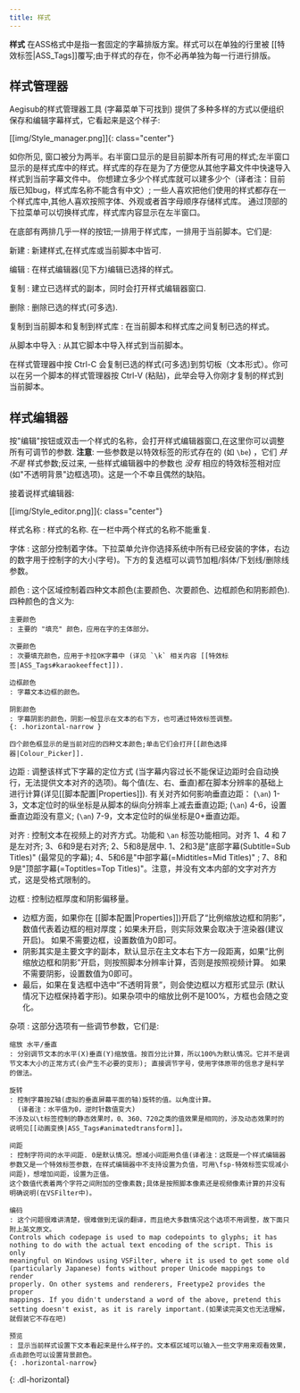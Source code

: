 ```yaml
---
title: 样式
---
```


  **样式** 在ASS格式中是指一套固定的字幕排版方案。样式可以在单独的行里被
[[特效标签|ASS_Tags]]覆写;由于样式的存在，你不必再单独为每一行进行排版。

## 样式管理器 ##

Aegisub的样式管理器工具 (字幕菜单下可找到) 提供了多种多样的方式以便组织保存和编辑字幕样式，它看起来是这个样子:

[[img/Style_manager.png]]{: class="center"}

如你所见, 窗口被分为两半。右半窗口显示的是目前脚本所有可用的样式;左半窗口显示的是样式库中的样式。样式库的存在是为了方便您从其他字幕文件中快速导入样式到当前字幕文件中。 你想建立多少个样式库就可以建多少个（译者注：目前版已知bug，样式库名称不能含有中文）; 一些人喜欢把他们使用的样式都存在一个样式库中,其他人喜欢按照字体、外观或者首字母顺序存储样式库。 通过顶部的下拉菜单可以切换样式库，样式库内容显示在左半窗口。

在底部有两排几乎一样的按钮;一排用于样式库，一排用于当前脚本。它们是:

新建
: 新建样式,在样式库或当前脚本中皆可.

编辑
: 在样式编辑器(见下方)编辑已选择的样式。

复制
: 建立已选样式的副本，同时会打开样式编辑器窗口.

删除
: 删除已选的样式(可多选).

复制到当前脚本和复制到样式库
: 在当前脚本和样式库之间复制已选的样式。

从脚本中导入
: 从其它脚本中导入样式到当前脚本。

在样式管理器中按 Ctrl-C 会复制已选的样式(可多选)到剪切板（文本形式）。你可以在另一个脚本的样式管理器按 Ctrl-V (粘贴)，此举会导入你刚才复制的样式到当前脚本。

## 样式编辑器 ##

按"编辑"按钮或双击一个样式的名称，会打开样式编辑器窗口,在这里你可以调整所有可调节的参数. **注意**: 一些参数是以特效标签的形式存在的 (如 `\be`) ，它们 _并不是_ 样式参数;反过来, 一些样式编辑器中的参数也 _没有_ 相应的特效标签相对应 (如"不透明背景"边框选项)。这是一个不幸且偶然的缺陷。

接着说样式编辑器:

[[img/Style_editor.png]]{: class="center"}

样式名称
: 样式的名称. 在一栏中两个样式的名称不能重复.

字体
: 这部分控制着字体。下拉菜单允许你选择系统中所有已经安装的字体，右边的数字用于控制字的大小(字号)。下方的复选框可以调节加粗/斜体/下划线/删除线参数。

颜色
: 这个区域控制着四种文本颜色(主要颜色、次要颜色、边框颜色和阴影颜色).
四种颜色的含义为:

    主要颜色
    : 主要的 "填充" 颜色，应用在字的主体部分。

    次要颜色
    : 次要填充颜色，应用于卡拉OK字幕中 (详见 `\k` 相关内容 [[特效标签|ASS_Tags#karaokeeffect]]).

    边框颜色
    : 字幕文本边框的颜色。

    阴影颜色
    : 字幕阴影的颜色，阴影一般显示在文本的右下方，也可通过特效标签调整。
    {: .horizontal-narrow }

    四个颜色框显示的是当前对应的四种文本颜色;单击它们会打开[[颜色选择器|Colour_Picker]].

边距
: 调整该样式下字幕的定位方式 (当字幕内容过长不能保证边距时会自动换行，无法提供文本对齐的选项)。每个值(左、右、垂直)都在脚本分辨率的基础上进行计算(详见[[脚本配置|Properties]]). 有关对齐如何影响垂直边距：
 (`\an`) 1-3，文本定位时的纵坐标是从脚本的纵向分辨率上减去垂直边距;
 (`\an`) 4-6，设置垂直边距没有意义;
 (`\an`) 7-9，文本定位时的纵坐标是0+垂直边距。

对齐
: 控制文本在视频上的对齐方式。功能和 `\an` 标签功能相同。对齐 1、4 和 7是左对齐; 3、6和9是右对齐; 2、5和8是居中. 1、2和3是"底部字幕(Subtitle=Sub Titles)" (最常见的字幕); 4、5和6是"中部字幕(=Midtitles=Mid Titles)" ; 7、8和9是"顶部字幕(=Toptitles=Top Titles)"。注意，并没有文本内部的文字对齐方式，这是受格式限制的。

边框
: 控制边框厚度和阴影偏移量。

  * 边框方面，如果你在 [[脚本配置|Properties]])开启了“比例缩放边框和阴影”，数值代表着边框的相对厚度；如果未开启，则实际效果会取决于渲染器(建议开启)。
    如果不需要边框，设置数值为0即可。
  * 阴影其实是主要文字的副本，默认显示在主文本右下方一段距离，如果“比例缩放边框和阴影”开启，则按照脚本分辨率计算，否则是按照视频计算。
    如果不需要阴影，设置数值为0即可。
  * 最后，如果在复选框中选中“不透明背景”，则会使边框以方框形式显示 (默认情况下边框保持着字形)。如果杂项中的缩放比例不是100%，方框也会随之变化。

杂项
: 这部分选项有一些调节参数，它们是:

    缩放 水平/垂直
    : 分别调节文本的水平(X)垂直(Y)缩放值。按百分比计算，所以100%为默认情况。它并不是调节文本大小的正常方式(会产生不必要的变形); 直接调节字号，使用字体原带的信息才是科学的做法。

    旋转
    : 控制字幕按Z轴(虚拟的垂直屏幕平面的轴)旋转的值。以角度计算。
      (译者注：水平值为0，逆时针数值变大)
    不涉及以\t标签控制的静态效果时，0、360、720之类的值效果是相同的，涉及动态效果时的说明见[[动画变换|ASS_Tags#animatedtransform]]。

    间距
    : 控制字符间的水平间距. 0是默认情况。想减小间距用负值(译者注：这既是一个样式编辑器参数又是一个特效标签参数，在样式编辑器中不支持设置为负值，可用\fsp-特效标签实现减小间距)，想增加间距，设置为正值。
    这个数值代表着两个字符之间附加的空像素数;具体是按照脚本像素还是视频像素计算的并没有明确说明(在VSFilter中)。

    编码
    : 这个问题很难讲清楚，很难做到无误的翻译，而且绝大多数情况这个选项不用调整，故下面只附上英文原文。
    Controls which codepage is used to map codepoints to glyphs; it has
    nothing to do with the actual text encoding of the script. This is only
    meaningful on Windows using VSFilter, where it is used to get some old
    (particularly Japanese) fonts without proper Unicode mappings to render
    properly. On other systems and renderers, Freetype2 provides the proper
    mappings. If you didn't understand a word of the above, pretend this
    setting doesn't exist, as it is rarely important.(如果读完英文也无法理解，就假装它不存在吧)

    预览
    : 显示当前样式设置下文本看起来是什么样子的。文本框区域可以输入一些文字用来观看效果，点击颜色可以设置背景颜色。
    {: .horizontal-narrow}
{: .dl-horizontal}
